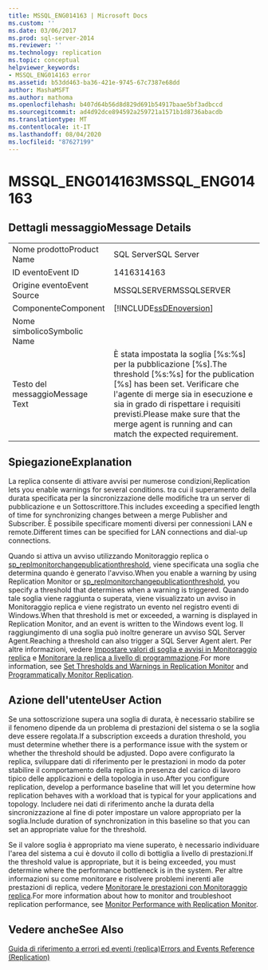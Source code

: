 ```yaml
---
title: MSSQL_ENG014163 | Microsoft Docs
ms.custom: ''
ms.date: 03/06/2017
ms.prod: sql-server-2014
ms.reviewer: ''
ms.technology: replication
ms.topic: conceptual
helpviewer_keywords:
- MSSQL_ENG014163 error
ms.assetid: b53dd463-ba36-421e-9745-67c7387e68dd
author: MashaMSFT
ms.author: mathoma
ms.openlocfilehash: b407d64b56d8d829d691b54917baae5bf3adbccd
ms.sourcegitcommit: ad4d92dce894592a259721a1571b1d8736abacdb
ms.translationtype: MT
ms.contentlocale: it-IT
ms.lasthandoff: 08/04/2020
ms.locfileid: "87627199"
---
```

# <a name="mssql_eng014163"></a><span data-ttu-id="a7c13-102">MSSQL_ENG014163</span><span class="sxs-lookup"><span data-stu-id="a7c13-102">MSSQL_ENG014163</span></span>
    
## <a name="message-details"></a><span data-ttu-id="a7c13-103">Dettagli messaggio</span><span class="sxs-lookup"><span data-stu-id="a7c13-103">Message Details</span></span>  
  
|||  
|-|-|  
|<span data-ttu-id="a7c13-104">Nome prodotto</span><span class="sxs-lookup"><span data-stu-id="a7c13-104">Product Name</span></span>|<span data-ttu-id="a7c13-105">SQL Server</span><span class="sxs-lookup"><span data-stu-id="a7c13-105">SQL Server</span></span>|  
|<span data-ttu-id="a7c13-106">ID evento</span><span class="sxs-lookup"><span data-stu-id="a7c13-106">Event ID</span></span>|<span data-ttu-id="a7c13-107">14163</span><span class="sxs-lookup"><span data-stu-id="a7c13-107">14163</span></span>|  
|<span data-ttu-id="a7c13-108">Origine evento</span><span class="sxs-lookup"><span data-stu-id="a7c13-108">Event Source</span></span>|<span data-ttu-id="a7c13-109">MSSQLSERVER</span><span class="sxs-lookup"><span data-stu-id="a7c13-109">MSSQLSERVER</span></span>|  
|<span data-ttu-id="a7c13-110">Componente</span><span class="sxs-lookup"><span data-stu-id="a7c13-110">Component</span></span>|[!INCLUDE[ssDEnoversion](../../includes/ssdenoversion-md.md)]|  
|<span data-ttu-id="a7c13-111">Nome simbolico</span><span class="sxs-lookup"><span data-stu-id="a7c13-111">Symbolic Name</span></span>||  
|<span data-ttu-id="a7c13-112">Testo del messaggio</span><span class="sxs-lookup"><span data-stu-id="a7c13-112">Message Text</span></span>|<span data-ttu-id="a7c13-113">È stata impostata la soglia [%s:%s] per la pubblicazione [%s].</span><span class="sxs-lookup"><span data-stu-id="a7c13-113">The threshold [%s:%s] for the publication [%s] has been set.</span></span> <span data-ttu-id="a7c13-114">Verificare che l'agente di merge sia in esecuzione e sia in grado di rispettare i requisiti previsti.</span><span class="sxs-lookup"><span data-stu-id="a7c13-114">Please make sure that the merge agent is running and can match the expected requirement.</span></span>|  
  
## <a name="explanation"></a><span data-ttu-id="a7c13-115">Spiegazione</span><span class="sxs-lookup"><span data-stu-id="a7c13-115">Explanation</span></span>  
 <span data-ttu-id="a7c13-116">La replica consente di attivare avvisi per numerose condizioni,</span><span class="sxs-lookup"><span data-stu-id="a7c13-116">Replication lets you enable warnings for several conditions.</span></span> <span data-ttu-id="a7c13-117">tra cui il superamento della durata specificata per la sincronizzazione delle modifiche tra un server di pubblicazione e un Sottoscrittore.</span><span class="sxs-lookup"><span data-stu-id="a7c13-117">This includes exceeding a specified length of time for synchronizing changes between a merge Publisher and Subscriber.</span></span> <span data-ttu-id="a7c13-118">È possibile specificare momenti diversi per connessioni LAN e remote.</span><span class="sxs-lookup"><span data-stu-id="a7c13-118">Different times can be specified for LAN connections and dial-up connections.</span></span>  
  
 <span data-ttu-id="a7c13-119">Quando si attiva un avviso utilizzando Monitoraggio replica o [sp_replmonitorchangepublicationthreshold](/sql/relational-databases/system-stored-procedures/sp-replmonitorchangepublicationthreshold-transact-sql), viene specificata una soglia che determina quando è generato l'avviso.</span><span class="sxs-lookup"><span data-stu-id="a7c13-119">When you enable a warning by using Replication Monitor or [sp_replmonitorchangepublicationthreshold](/sql/relational-databases/system-stored-procedures/sp-replmonitorchangepublicationthreshold-transact-sql), you specify a threshold that determines when a warning is triggered.</span></span> <span data-ttu-id="a7c13-120">Quando tale soglia viene raggiunta o superata, viene visualizzato un avviso in Monitoraggio replica e viene registrato un evento nel registro eventi di Windows.</span><span class="sxs-lookup"><span data-stu-id="a7c13-120">When that threshold is met or exceeded, a warning is displayed in Replication Monitor, and an event is written to the Windows event log.</span></span> <span data-ttu-id="a7c13-121">Il raggiungimento di una soglia può inoltre generare un avviso SQL Server Agent.</span><span class="sxs-lookup"><span data-stu-id="a7c13-121">Reaching a threshold can also trigger a SQL Server Agent alert.</span></span> <span data-ttu-id="a7c13-122">Per altre informazioni, vedere [Impostare valori di soglia e avvisi in Monitoraggio replica](monitor/set-thresholds-and-warnings-in-replication-monitor.md) e [Monitorare la replica a livello di programmazione](monitoring-replication.md).</span><span class="sxs-lookup"><span data-stu-id="a7c13-122">For more information, see [Set Thresholds and Warnings in Replication Monitor](monitor/set-thresholds-and-warnings-in-replication-monitor.md) and [Programmatically Monitor Replication](monitoring-replication.md).</span></span>  
  
## <a name="user-action"></a><span data-ttu-id="a7c13-123">Azione dell'utente</span><span class="sxs-lookup"><span data-stu-id="a7c13-123">User Action</span></span>  
 <span data-ttu-id="a7c13-124">Se una sottoscrizione supera una soglia di durata, è necessario stabilire se il fenomeno dipende da un problema di prestazioni del sistema o se la soglia deve essere regolata.</span><span class="sxs-lookup"><span data-stu-id="a7c13-124">If a subscription exceeds a duration threshold, you must determine whether there is a performance issue with the system or whether the threshold should be adjusted.</span></span> <span data-ttu-id="a7c13-125">Dopo avere configurato la replica, sviluppare dati di riferimento per le prestazioni in modo da poter stabilire il comportamento della replica in presenza del carico di lavoro tipico delle applicazioni e della topologia in uso.</span><span class="sxs-lookup"><span data-stu-id="a7c13-125">After you configure replication, develop a performance baseline that will let you determine how replication behaves with a workload that is typical for your applications and topology.</span></span> <span data-ttu-id="a7c13-126">Includere nei dati di riferimento anche la durata della sincronizzazione al fine di poter impostare un valore appropriato per la soglia.</span><span class="sxs-lookup"><span data-stu-id="a7c13-126">Include duration of synchronization in this baseline so that you can set an appropriate value for the threshold.</span></span>  
  
 <span data-ttu-id="a7c13-127">Se il valore soglia è appropriato ma viene superato, è necessario individuare l'area del sistema a cui è dovuto il collo di bottiglia a livello di prestazioni.</span><span class="sxs-lookup"><span data-stu-id="a7c13-127">If the threshold value is appropriate, but it is being exceeded, you must determine where the performance bottleneck is in the system.</span></span> <span data-ttu-id="a7c13-128">Per altre informazioni su come monitorare e risolvere problemi inerenti alle prestazioni di replica, vedere [Monitorare le prestazioni con Monitoraggio replica](monitor/monitor-performance-with-replication-monitor.md).</span><span class="sxs-lookup"><span data-stu-id="a7c13-128">For more information about how to monitor and troubleshoot replication performance, see [Monitor Performance with Replication Monitor](monitor/monitor-performance-with-replication-monitor.md).</span></span>  
  
## <a name="see-also"></a><span data-ttu-id="a7c13-129">Vedere anche</span><span class="sxs-lookup"><span data-stu-id="a7c13-129">See Also</span></span>  
 [<span data-ttu-id="a7c13-130">Guida di riferimento a errori ed eventi &#40;replica&#41;</span><span class="sxs-lookup"><span data-stu-id="a7c13-130">Errors and Events Reference &#40;Replication&#41;</span></span>](errors-and-events-reference-replication.md)  
  
  
